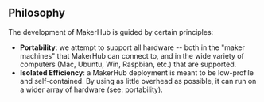 ## Philosophy

The development of MakerHub is guided by certain principles:

- **Portability**: we attempt to support all hardware -- both in the "maker machines" that MakerHub can connect to, and in the wide variety of computers (Mac, Ubuntu, Win, Raspbian, etc.) that are supported.
- **Isolated Efficiency**: a MakerHub deployment is meant to be low-profile and self-contained. By using as little overhead as possible, it can run on a wider array of hardware (see: portability).
